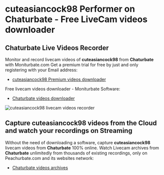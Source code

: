 # cuteasiancock98 Performer on Chaturbate - Free LiveCam videos downloader

## Chaturbate Live Videos Recorder

Monitor and record livecam videos of **cuteasiancock98** from **Chaturbate** with Moniturbate.com
Get a premium trial for free by just and only registering with your Email address:
* [cuteasiancock98 Premium videos downloader](https://moniturbate.com/request-demo-licence-key.html)

Free livecam videos downloader - Moniturbate Software:
* [Chaturbate videos downloader](https://moniturbate.com/moniturbate-download-software.html)

![cuteasiancock98 livecam videos recorder](https://peachurnet.com/templates/moniturbate-software.png)


## Capture cuteasiancock98 videos from the Cloud and watch your recordings on Streaming

Without the need of downloading a software, capture **cuteasiancock98** livecam videos from **Chaturbate** 100% online.
Watch Livecam archives from **Chaturbate** unlimitedly from thousands of existing recordings, only on Peachurbate.com and its websites network:
* [Chaturbate videos archives](https://peachurnet.com/)